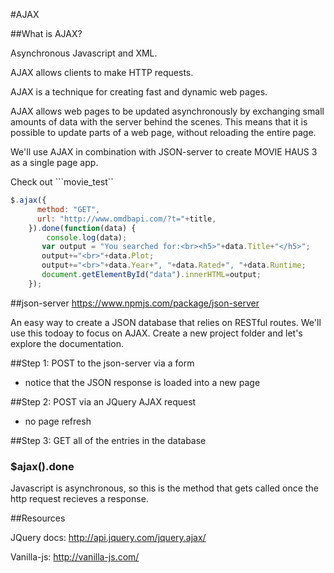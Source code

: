 #AJAX

##What is AJAX?

Asynchronous Javascript and XML. 

AJAX allows clients to make HTTP requests.

AJAX is a technique for creating fast and dynamic web pages.

AJAX allows web pages to be updated asynchronously by exchanging small amounts of data with the server behind the scenes. This means that it is possible to update parts of a web page, without reloading the entire page.

We'll use AJAX in combination with JSON-server to create MOVIE HAUS 3 as a single page app.

Check out ```movie_test``
```javascript
$.ajax({
      method: "GET",
      url: "http://www.omdbapi.com/?t="+title,
    }).done(function(data) {
    	console.log(data);
       var output = "You searched for:<br><h5>"+data.Title+"</h5>";
       output+="<br>"+data.Plot;
       output+="<br>"+data.Year+", "+data.Rated+", "+data.Runtime;
       document.getElementById("data").innerHTML=output;
    }); 
```


##json-server
https://www.npmjs.com/package/json-server

An easy way to create a JSON database that relies on RESTful routes. We'll use this todoay to focus on AJAX. Create a new project folder and let's explore the documentation.



##Step 1: POST to the json-server via a form

- notice that the JSON response is loaded into a new page

##Step 2: POST via an JQuery AJAX request

- no page refresh

##Step 3: GET all of the entries in the database

### $ajax().done
Javascript is asynchronous, so this is the method that gets called once the http request recieves a response.


##Resources

JQuery docs: http://api.jquery.com/jquery.ajax/

Vanilla-js: http://vanilla-js.com/
